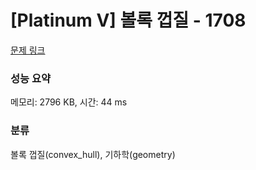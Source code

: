 # [Platinum V] 볼록 껍질 - 1708 

[문제 링크](https://www.acmicpc.net/problem/1708) 

### 성능 요약

메모리: 2796 KB, 시간: 44 ms

### 분류

볼록 껍질(convex_hull), 기하학(geometry)

